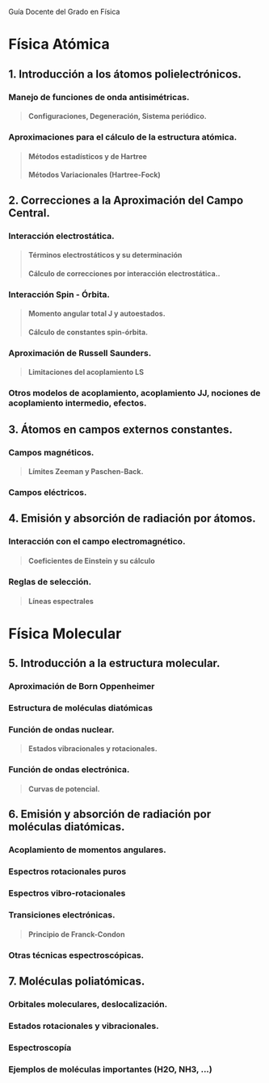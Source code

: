 
Guía Docente del Grado en Física

# Física Atómica

## 1. Introducción a los átomos polielectrónicos.

### Manejo de funciones de onda antisimétricas.
> #### Configuraciones, Degeneración, Sistema periódico.

### Aproximaciones para el cálculo de la estructura atómica.
> #### Métodos estadísticos y de Hartree  
> #### Métodos Variacionales (Hartree-Fock)

## 2. Correcciones a la Aproximación del Campo Central.

### Interacción electrostática.  
> #### Términos electrostáticos y su determinación  
> #### Cálculo de correcciones por interacción electrostática..

### Interacción Spin - Órbita.  
> #### Momento angular total J y autoestados.
> #### Cálculo de constantes spin-órbita.

### Aproximación de Russell Saunders.
> #### Limitaciones del acoplamiento LS

### Otros modelos de acoplamiento, acoplamiento JJ, nociones de acoplamiento intermedio, efectos.

## 3. Átomos en campos externos constantes.

### Campos magnéticos.
> #### Límites Zeeman y Paschen-Back.

### Campos eléctricos.

## 4. Emisión y absorción de radiación por átomos.

### Interacción con el campo electromagnético.
> #### Coeficientes de Einstein y su cálculo

### Reglas de selección.
> #### Líneas espectrales


# Física Molecular

## 5. Introducción a la estructura molecular.

### Aproximación de Born Oppenheimer  

### Estructura de moléculas diatómicas  

### Función de ondas nuclear.
> #### Estados vibracionales y rotacionales.

### Función de ondas electrónica.
> #### Curvas de potencial.  

## 6. Emisión y absorción de radiación por moléculas diatómicas.

### Acoplamiento de momentos angulares.  

### Espectros rotacionales puros  

### Espectros vibro-rotacionales  

### Transiciones electrónicas.
> #### Principio de Franck-Condon  

### Otras técnicas espectroscópicas.

## 7. Moléculas poliatómicas.

### Orbitales moleculares, deslocalización.  

### Estados rotacionales y vibracionales.

### Espectroscopía  

### Ejemplos de moléculas importantes (H2O, NH3, ...)
